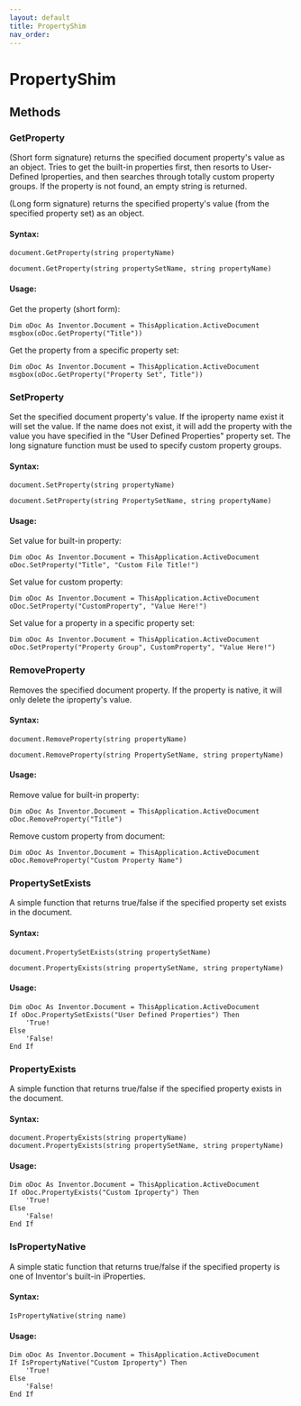 ```yaml
---
layout: default
title: PropertyShim
nav_order: 
---
```


# PropertyShim

## Methods

### GetProperty

(Short form signature) returns the specified document property's value as an object.  Tries to get the built-in properties first, then resorts to User-Defined Iproperties, and then searches through totally custom property groups.  If the property is not found, an empty string is returned.

(Long form signature) returns the specified property's value (from the specified property set) as an object.

#### Syntax:

    document.GetProperty(string propertyName)

    document.GetProperty(string propertySetName, string propertyName)

#### Usage:

Get the property (short form):

    Dim oDoc As Inventor.Document = ThisApplication.ActiveDocument
    msgbox(oDoc.GetProperty("Title"))  

Get the property from a specific property set:

    Dim oDoc As Inventor.Document = ThisApplication.ActiveDocument
    msgbox(oDoc.GetProperty("Property Set", Title"))  


### SetProperty

Set the specified document property's value.  If the iproperty name exist it will set the value.  If the name does not exist, it will add the property with the value you have specified in the "User Defined Properties" property set.  The long signature function must be used to specify custom property groups.

#### Syntax:

    document.SetProperty(string propertyName)

    document.SetProperty(string PropertySetName, string propertyName)

#### Usage:

Set value for built-in property:

    Dim oDoc As Inventor.Document = ThisApplication.ActiveDocument
    oDoc.SetProperty("Title", "Custom File Title!")    

Set value for custom property:

    Dim oDoc As Inventor.Document = ThisApplication.ActiveDocument
    oDoc.SetProperty("CustomProperty", "Value Here!")    

Set value for a property in a specific property set:

    Dim oDoc As Inventor.Document = ThisApplication.ActiveDocument
    oDoc.SetProperty("Property Group", CustomProperty", "Value Here!")    


### RemoveProperty

Removes the specified document property.  If the property is native, it will only delete the iproperty's value.

#### Syntax:

    document.RemoveProperty(string propertyName)

    document.RemoveProperty(string PropertySetName, string propertyName)

#### Usage:

Remove value for built-in property:

    Dim oDoc As Inventor.Document = ThisApplication.ActiveDocument
    oDoc.RemoveProperty("Title")

Remove custom property from document:

    Dim oDoc As Inventor.Document = ThisApplication.ActiveDocument
    oDoc.RemoveProperty("Custom Property Name") 


### PropertySetExists

A simple function that returns true/false if the specified property set exists in the document.

#### Syntax:
    document.PropertySetExists(string propertySetName)

    document.PropertyExists(string propertySetName, string propertyName)

#### Usage:

    Dim oDoc As Inventor.Document = ThisApplication.ActiveDocument
    If oDoc.PropertySetExists("User Defined Properties") Then
        'True!
    Else
        'False!
    End If


### PropertyExists

A simple function that returns true/false if the specified property exists in the document.

#### Syntax:

    document.PropertyExists(string propertyName)
    document.PropertyExists(string propertySetName, string propertyName)

#### Usage:

    Dim oDoc As Inventor.Document = ThisApplication.ActiveDocument
    If oDoc.PropertyExists("Custom Iproperty") Then
        'True!
    Else
        'False!
    End If

### IsPropertyNative

A simple static function that returns true/false if the specified property is one of Inventor's built-in iProperties.

#### Syntax:

    IsPropertyNative(string name)
    
#### Usage:

    Dim oDoc As Inventor.Document = ThisApplication.ActiveDocument
    If IsPropertyNative("Custom Iproperty") Then
        'True!
    Else
        'False!
    End If

